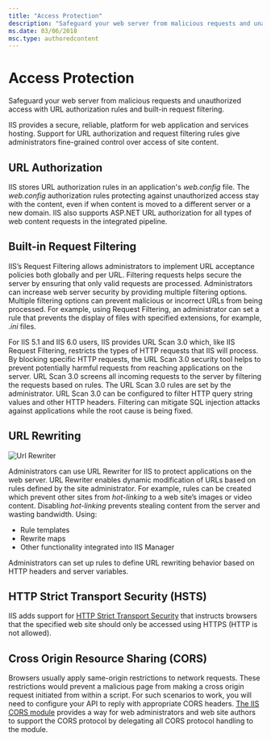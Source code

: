 ```yaml
---
title: "Access Protection"
description: "Safeguard your web server from malicious requests and unauthorized access with URL authorization rules and built-in request filtering."
ms.date: 03/06/2018
msc.type: authoredcontent
---
```


# Access Protection

Safeguard your web server from malicious requests and unauthorized access with URL authorization rules and built-in request filtering.

IIS provides a secure, reliable, platform for web application and services hosting. Support for URL authorization and request filtering rules give administrators fine-grained control over access of site content.

## URL Authorization

IIS stores URL authorization rules in an application's *web.config* file. The *web.config* authorization rules protecting against unauthorized access stay with the content, even if when content is moved to a different server or a new domain. IIS also supports ASP.NET URL authorization for all types of web content requests in the integrated pipeline.

## Built-in Request Filtering

IIS’s Request Filtering allows administrators to implement URL acceptance policies both globally and per URL. Filtering requests helps secure the server by ensuring that only valid requests are processed. Administrators can increase web server security by providing multiple filtering options.  Multiple filtering options can prevent malicious or incorrect URLs from being processed. For example, using Request Filtering, an administrator can set a rule that prevents the display of files with specified extensions, for example, *.ini* files.

For IIS 5.1 and IIS 6.0 users, IIS provides URL Scan 3.0 which, like IIS Request Filtering, restricts the types of HTTP requests that IIS will process. By blocking specific HTTP requests, the URL Scan 3.0 security tool helps to prevent potentially harmful requests from reaching applications on the server. URL Scan 3.0 screens all incoming requests to the server by filtering the requests based on rules. The  URL Scan 3.0 rules are set by the administrator. URL Scan 3.0 can be configured to filter HTTP query string values and other HTTP headers. Filtering can mitigate SQL injection attacks against applications while the root cause is being fixed.

## URL Rewriting

![Url Rewriter](access-protection/_static/url-rewriter-small.png)

Administrators can use URL Rewriter for IIS to protect applications on the web server. URL Rewriter enables dynamic modification of URLs based on rules defined by the site administrator. For example, rules can be created which prevent other sites from *hot-linking* to a web site’s images or video content. Disabling *hot-linking* prevents stealing content from the server and wasting bandwidth. Using:

* Rule templates
* Rewrite maps
* Other functionality integrated into IIS Manager

Administrators can set up rules to define URL rewriting behavior based on HTTP headers and server variables.

## HTTP Strict Transport Security (HSTS)

IIS adds support for [HTTP Strict Transport Security](/iis/get-started/whats-new-in-iis-10-version-1709/iis-10-version-1709-hsts) that instructs browsers that the specified web site should only be accessed using HTTPS (HTTP is not allowed).

## Cross Origin Resource Sharing (CORS)

Browsers usually apply same-origin restrictions to network requests. These restrictions would prevent a malicious page from making a cross origin request initiated from within a script. For such scenarios to work, you will need to configure your API to reply with appropriate CORS headers. [The IIS CORS module](/iis/extensions/cors-module/cors-module-configuration-reference) provides a way for web administrators and web site authors to support the CORS protocol by delegating all CORS protocol handling to the module.
